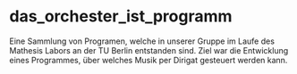 # das_orchester_ist_programm
Eine Sammlung von Programen, welche in unserer Gruppe im Laufe des Mathesis Labors an der TU Berlin entstanden sind. Ziel war die Entwicklung eines Programmes, über welches Musik per Dirigat gesteuert werden kann.
